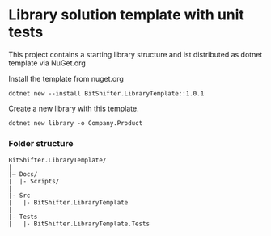# Library solution template with unit tests

This project contains a starting library structure and ist distributed as dotnet template via NuGet.org

Install the template from nuget.org

```
dotnet new --install BitShifter.LibraryTemplate::1.0.1
```

Create a new library with this template.

```
dotnet new library -o Company.Product
```

### Folder structure

```
BitShifter.LibraryTemplate/
|
|– Docs/
|  |- Scripts/
|
|- Src
|   |- BitShifter.LibraryTemplate
|
|- Tests
|   |- BitShifter.LibraryTemplate.Tests
```
